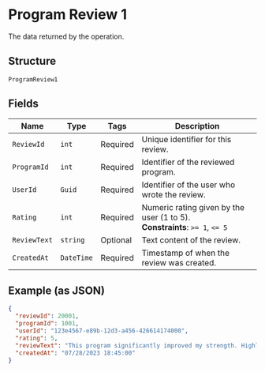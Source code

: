 
# Program Review 1

The data returned by the operation.

## Structure

`ProgramReview1`

## Fields

| Name | Type | Tags | Description |
|  --- | --- | --- | --- |
| `ReviewId` | `int` | Required | Unique identifier for this review. |
| `ProgramId` | `int` | Required | Identifier of the reviewed program. |
| `UserId` | `Guid` | Required | Identifier of the user who wrote the review. |
| `Rating` | `int` | Required | Numeric rating given by the user (1 to 5).<br>**Constraints**: `>= 1`, `<= 5` |
| `ReviewText` | `string` | Optional | Text content of the review. |
| `CreatedAt` | `DateTime` | Required | Timestamp of when the review was created. |

## Example (as JSON)

```json
{
  "reviewId": 20001,
  "programId": 1001,
  "userId": "123e4567-e89b-12d3-a456-426614174000",
  "rating": 5,
  "reviewText": "This program significantly improved my strength. Highly recommended for intermediate lifters!",
  "createdAt": "07/28/2023 18:45:00"
}
```

